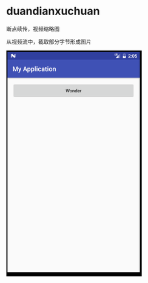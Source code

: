 # duandianxuchuan
断点续传，视频缩略图

从视频流中，截取部分字节形成图片

![主页面](https://github.com/NearHuiwen/duandianxuchuan/blob/master/img-folder/MTUXQTIOBQ%25C2F%405DMN1JD4.png)
